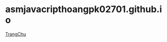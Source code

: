 # asmjavacripthoangpk02701.github.io
<a href="asmjavacripthoangpk02701.github.io/trangchu.html">TrangChu</a>

